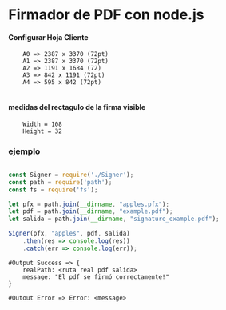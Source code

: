 # Firmador de PDF con node.js


#### Configurar Hoja Cliente

```
    A0 => 2387 x 3370 (72pt)
    A1 => 2387 x 3370 (72pt)
    A2 => 1191 x 1684 (72)
    A3 => 842 x 1191 (72pt)
    A4 => 595 x 842 (72pt)
    
```


#### medidas del rectagulo de la firma visible

```
    Width = 108
    Height = 32

```


### ejemplo


```js

const Signer = require('./Signer');
const path = require('path');
const fs = require('fs');

let pfx = path.join(__dirname, "apples.pfx");
let pdf = path.join(__dirname, "example.pdf");
let salida = path.join(__dirname, "signature_example.pdf");

Signer(pfx, "apples", pdf, salida)
    .then(res => console.log(res))
    .catch(err => console.log(err));

```


```
#Output Success => {
    realPath: <ruta real pdf salida>
    message: "El pdf se firmó correctamente!"
} 

#Outout Error => Error: <message>
```